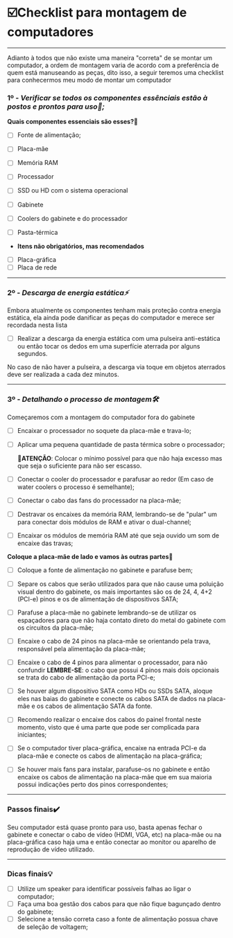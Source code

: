 # **☑️Checklist para montagem de computadores**
---
Adianto à todos que não existe uma maneira "correta" de se montar um computador, a ordem de montagem varia de acordo com a preferência de quem está manuseando as peças, dito isso, a seguir teremos uma checklist para conhecermos meu modo de montar um computador

### 1º - *Verificar se todos os componentes essênciais estão à postos e prontos para uso🧠;*
  
**Quais componentes essenciais são esses?🤔**
- [ ] Fonte de alimentação;
      
- [ ] Placa-mãe
      
- [ ] Memória RAM
      
- [ ] Processador
      
- [ ] SSD ou HD com o sistema operacional
      
- [ ] Gabinete
      
- [ ] Coolers do gabinete e do processador
      
- [ ] Pasta-térmica
    
- **Itens não obrigatórios, mas recomendados**
-  [ ] Placa-gráfica
-  [ ] Placa de rede

---

### 2º - *Descarga de energia estática⚡*
  Embora atualmente os componentes tenham mais proteção contra energia estática, ela ainda pode danificar as peças do computador e merece ser recordada nesta lista
  
- [ ] Realizar a descarga da energia estática com uma pulseira anti-estática ou então tocar os dedos em uma superfície aterrada por alguns segundos.
   
 No caso de não haver a pulseira, a descarga via toque em objetos aterrados deve ser realizada a cada dez minutos.

---

### 3º - *Detalhando o processo de montagem🛠️*
  
Começaremos com a montagem do computador fora do gabinete

- [ ] Encaixar o processador no soquete da placa-mãe e trava-lo;
- [ ] Aplicar uma pequena quantidade de pasta térmica sobre o processador;

    **🔴ATENÇÃO**: Colocar o mínimo possível para que não haja excesso mas que seja o suficiente para não ser escasso.
      
- [ ] Conectar o cooler do processador e parafusar ao redor (Em caso de water coolers o processo é semelhante);
      
- [ ] Conectar o cabo das fans do processador na placa-mãe;
      
- [ ] Destravar os encaixes da memória RAM, lembrando-se de "pular" um para conectar dois módulos de RAM e ativar o dual-channel;
      
- [ ] Encaixar os módulos de memória RAM até que seja ouvido um som de encaixe das travas;

**Coloque a placa-mãe de lado e vamos às outras partes🔌**

- [ ] Coloque a fonte de alimentação no gabinete e parafuse bem;
      
- [ ] Separe os cabos que serão utilizados para que não cause uma poluição visual dentro do gabinete, os mais importantes são os de 24, 4, 4+2 (PCI-e) pinos e os de alimentação de dispositivos SATA;
    
- [ ] Parafuse a placa-mãe no gabinete lembrando-se de utilizar os espaçadores para que não haja contato direto do metal do gabinete com os circuitos da placa-mãe;
      
- [ ] Encaixe o cabo de 24 pinos na placa-mãe se orientando pela trava, responsável pela alimentação da placa-mãe;
      
- [ ] Encaixe o cabo de 4 pinos para alimentar o processador, para não confundir **LEMBRE-SE**: o cabo que possui 4 pinos mais dois opcionais se trata do cabo de alimentação da porta PCI-e;
      
- [ ] Se houver algum dispositivo SATA como HDs ou SSDs SATA, aloque eles nas baias do gabinete e conecte os cabos SATA de dados na placa-mãe e os cabos de alimentação SATA da fonte.
      
- [ ] Recomendo realizar o encaixe dos cabos do painel frontal neste momento, visto que é uma parte que pode ser complicada para iniciantes;
      
- [ ] Se o computador tiver placa-gráfica, encaixe na entrada PCI-e da placa-mãe e conecte os cabos de alimentação na placa-gráfica;
      
- [ ] Se houver mais fans para instalar, parafuse-os no gabinete e então encaixe os cabos de alimentação na placa-mãe que em sua maioria possui indicações perto dos pinos correspondentes;

---

### **Passos finais**✔️
Seu computador está quase pronto para uso, basta apenas fechar o gabinete e conectar o cabo de vídeo (HDMI, VGA, etc) na placa-mãe ou na placa-gráfica caso haja uma e então conectar ao monitor ou aparelho de reprodução de vídeo utilizado.

---

### **Dicas finais**💡
- [ ] Utilize um speaker para identificar possíveis falhas ao ligar o computador;
- [ ] Faça uma boa gestão dos cabos para que não fique bagunçado dentro do gabinete;
- [ ] Selecione a tensão correta caso a fonte de alimentação possua chave de seleção de voltagem;

